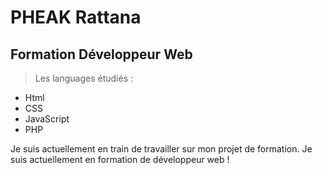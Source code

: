 # PHEAK Rattana

## Formation **Développeur Web**

> Les languages étudiés :
- Html
- CSS
- JavaScript
- PHP



Je suis actuellement en train de travailler sur mon projet de formation.
Je suis actuellement en formation de développeur web !

